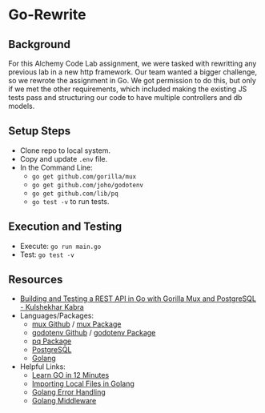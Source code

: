 # Go-Rewrite

## Background

For this Alchemy Code Lab assignment, we were tasked with rewritting any previous lab in a new http framework. Our team wanted a bigger challenge, so we rewrote the assignment in Go. We got permission to do this, but only if we met the other requirements, which included making the existing JS tests pass and structuring our code to have multiple controllers and db models. 

## Setup Steps

- Clone repo to local system.
- Copy and update `.env` file.
- In the Command Line:
  - `go get github.com/gorilla/mux`
  - `go get github.com/joho/godotenv`
  - `go get github.com/lib/pq`
  - `go test -v` to run tests.

## Execution and Testing

- Execute: `go run main.go`
- Test: `go test -v`


## Resources

- [Building and Testing a REST API in Go with Gorilla Mux and PostgreSQL - Kulshekhar Kabra](https://semaphoreci.com/community/tutorials/building-and-testing-a-rest-api-in-go-with-gorilla-mux-and-postgresql)
- Languages/Packages:
  - [mux Github](https://github.com/gorilla/mux) / [mux Package](https://pkg.go.dev/github.com/gorilla/mux#section-readme)
  - [godotenv Github](https://github.com/joho/godotenv) / [godotenv Package](https://pkg.go.dev/github.com/joho/godotenv)
  - [pq Package](https://pkg.go.dev/github.com/lib/pq)
  - [PostgreSQL](https://www.postgresql.org/)
  - [Golang](https://go.dev/)
- Helpful Links:
  - [Learn GO in 12 Minutes](https://youtu.be/C8LgvuEBraI)
  - [Importing Local Files in Golang](https://www.youtube.com/watch?v=Nv8J_Ruc280)
  - [Golang Error Handling](https://youtu.be/VMveb4GqRck)
  - [Golang Middleware](https://youtu.be/HOlklLaFgfM)

